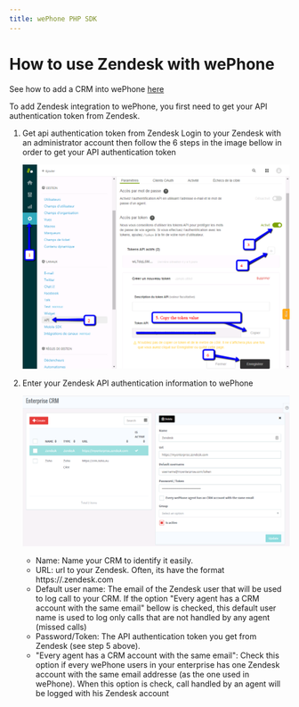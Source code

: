 ```yaml
---
title: wePhone PHP SDK
---
```


# How to use Zendesk with wePhone

See how to add a CRM into wePhone [here](enterprise-crm)

To add Zendesk integration to wePhone, you first need to get your API authentication token from Zendesk.

1. Get api authentication token from Zendesk
    Login to your Zendesk with an administrator account then follow the 6 steps in the image bellow in order to get your API authentication token

    ![alt text](/images/zendesk-get-api-token.png)


2. Enter your Zendesk API authentication information to wePhone

    ![alt text](/images/enterprise-crm-zendesk-setup.png)

    - Name: Name your CRM to identify it easily.
    - URL: url to your Zendesk. Often, its have the format https://<enteprise-name>.zendesk.com
    - Default user name: The email of the Zendesk user that will be used to log call to your CRM. If the option "Every agent has a CRM account with the same email" bellow is checked, this default user name is used to log only calls that are not handled by any agent (missed calls)
    - Password/Token: The API authentication token you get from Zendesk (see step 5 above).
    - "Every agent has a CRM account with the same email": Check this option if every wePhone users in your enterprise has one Zendesk account with the same email addresse (as the one used in wePhone). When this option is check, call handled by an agent will be logged with his Zendesk account